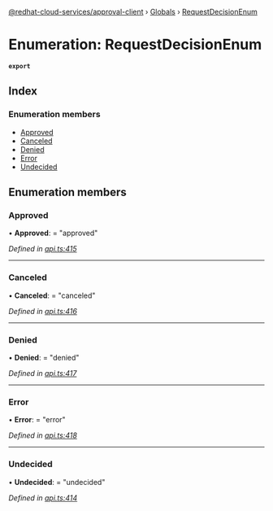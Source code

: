 [@redhat-cloud-services/approval-client](../README.md) › [Globals](../globals.md) › [RequestDecisionEnum](requestdecisionenum.md)

# Enumeration: RequestDecisionEnum

**`export`** 

## Index

### Enumeration members

* [Approved](requestdecisionenum.md#approved)
* [Canceled](requestdecisionenum.md#canceled)
* [Denied](requestdecisionenum.md#denied)
* [Error](requestdecisionenum.md#error)
* [Undecided](requestdecisionenum.md#undecided)

## Enumeration members

###  Approved

• **Approved**: = "approved"

*Defined in [api.ts:415](https://github.com/RedHatInsights/javascript-clients/blob/master/packages/approval/api.ts#L415)*

___

###  Canceled

• **Canceled**: = "canceled"

*Defined in [api.ts:416](https://github.com/RedHatInsights/javascript-clients/blob/master/packages/approval/api.ts#L416)*

___

###  Denied

• **Denied**: = "denied"

*Defined in [api.ts:417](https://github.com/RedHatInsights/javascript-clients/blob/master/packages/approval/api.ts#L417)*

___

###  Error

• **Error**: = "error"

*Defined in [api.ts:418](https://github.com/RedHatInsights/javascript-clients/blob/master/packages/approval/api.ts#L418)*

___

###  Undecided

• **Undecided**: = "undecided"

*Defined in [api.ts:414](https://github.com/RedHatInsights/javascript-clients/blob/master/packages/approval/api.ts#L414)*
